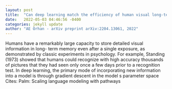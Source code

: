 ```yaml
---
layout: post
title:  "Can deep learning match the efficiency of human visual long-term memory to store object details?"
date:   2022-05-03 04:46:56 -0400
categories: jekyll update
author: "AE Orhan - arXiv preprint arXiv:2204.13061, 2022"
---
```

Humans have a remarkably large capacity to store detailed visual information in long- term memory even after a single exposure, as demonstrated by classic experiments in psychology. For example, Standing (1973) showed that humans could recognize with high accuracy thousands of pictures that they had seen only once a few days prior to a recognition test. In deep learning, the primary mode of incorporating new information into a model is through gradient descent in the model s parameter space Cites: Palm: Scaling language modeling with pathways